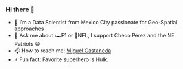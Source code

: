 ### Hi there 👋

<!--
**CAMM961001/CAMM961001** is a ✨ _special_ ✨ repository because its `README.md` (this file) appears on your GitHub profile.

Here are some ideas to get you started:

- 🔭 I’m currently working on ...
- 🌱 I’m currently learning ...
- 👯 I’m looking to collaborate on ...
- 🤔 I’m looking for help with ...
- 💬 Ask me about ...
- 📫 How to reach me: ...
- 😄 Pronouns: ...
- ⚡ Fun fact: ...
-->
- 🔭 I’m a Data Scientist from Mexico City passionate for Geo-Spatial approaches
- 💬 Ask me about 🏎️F1 or 🏈NFL, I support Checo Pérez and the NE Patriots 😄
- 📫 How to reach me: [Miguel Castaneda](https://www.linkedin.com/in/miguel-angel-castaneda-martinez-b0a566142?lipi=urn%3Ali%3Apage%3Ad_flagship3_profile_view_base_contact_details%3BXVYu4WiiRg%2Bo%2FkGjTEJQgg%3D%3D)
- ⚡ Fun fact: Favorite superhero is Hulk.
